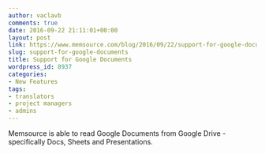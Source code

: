 ```yaml
---
author: vaclavb
comments: true
date: 2016-09-22 21:11:01+00:00
layout: post
link: https://www.memsource.com/blog/2016/09/22/support-for-google-documents/
slug: support-for-google-documents
title: Support for Google Documents
wordpress_id: 8937
categories:
- New Features
tags:
- translators
- project managers
- admins
---
```


Memsource is able to read Google Documents from Google Drive - specifically Docs, Sheets and Presentations.
